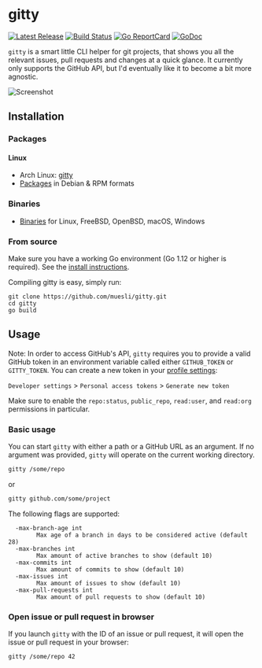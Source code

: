# gitty

[![Latest Release](https://img.shields.io/github/release/muesli/gitty.svg)](https://github.com/muesli/gitty/releases)
[![Build Status](https://github.com/muesli/gitty/workflows/build/badge.svg)](https://github.com/muesli/gitty/actions)
[![Go ReportCard](https://goreportcard.com/badge/muesli/gitty)](https://goreportcard.com/report/muesli/gitty)
[![GoDoc](https://godoc.org/github.com/golang/gddo?status.svg)](https://pkg.go.dev/github.com/muesli/gitty)

`gitty` is a smart little CLI helper for git projects, that shows you all the
relevant issues, pull requests and changes at a quick glance. It currently
only supports the GitHub API, but I'd eventually like it to become a bit more
agnostic.

![Screenshot](screenshot.png)

## Installation

### Packages

#### Linux
- Arch Linux: [gitty](https://aur.archlinux.org/packages/gitty/)
- [Packages](https://github.com/muesli/gitty/releases) in Debian & RPM formats

### Binaries
- [Binaries](https://github.com/muesli/gitty/releases) for Linux, FreeBSD, OpenBSD, macOS, Windows

### From source

Make sure you have a working Go environment (Go 1.12 or higher is required).
See the [install instructions](http://golang.org/doc/install.html).

Compiling gitty is easy, simply run:

    git clone https://github.com/muesli/gitty.git
    cd gitty
    go build

## Usage

Note: In order to access GitHub's API, `gitty` requires you to provide a valid
GitHub token in an environment variable called either `GITHUB_TOKEN` or
`GITTY_TOKEN`. You can create a new token in your
[profile settings](https://github.com/settings/tokens):

`Developer settings` > `Personal access tokens` > `Generate new token`

Make sure to enable the `repo:status`, `public_repo`, `read:user`, and
`read:org` permissions in particular.

### Basic usage

You can start `gitty` with either a path or a GitHub URL as an argument. If no
argument was provided, `gitty` will operate on the current working directory.

```bash
gitty /some/repo
```

or

```bash
gitty github.com/some/project
```

The following flags are supported:

```
  -max-branch-age int
        Max age of a branch in days to be considered active (default 28)
  -max-branches int
        Max amount of active branches to show (default 10)
  -max-commits int
        Max amount of commits to show (default 10)
  -max-issues int
        Max amount of issues to show (default 10)
  -max-pull-requests int
        Max amount of pull requests to show (default 10)
```

### Open issue or pull request in browser

If you launch `gitty` with the ID of an issue or pull request, it will open the
issue or pull request in your browser:

```bash
gitty /some/repo 42
```
